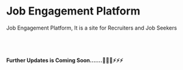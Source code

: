 <h1> Job Engagement Platform</h1>
<p> Job Engagement Platform, It is a site for Recruiters and Job Seekers</p>

<br/>
<br/>
<h4>
Further Updates is Coming Soon.......🚀🚀🚀⚡⚡⚡
</h4>